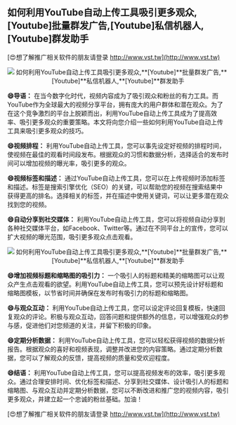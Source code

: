 ## **如何利用YouTube自动上传工具吸引更多观众,**[Youtube]**批量群发广告,**[Youtube]**私信机器人,**[Youtube]**群发助手**

[😍想了解推广相关软件的朋友请登录 http://www.vst.tw](http://www.vst.tw)

 <center><img src="https://vst.tw/MP4/tuiguang/png/5.png" alt="如何利用YouTube自动上传工具吸引更多观众,**[Youtube]**批量群发广告,**[Youtube]**私信机器人,**[Youtube]**群发助手"></center>

**😄导语：**
在当今数字化时代，视频内容成为了吸引观众和粉丝的有力工具。而YouTube作为全球最大的视频分享平台，拥有庞大的用户群体和潜在观众。为了在这个竞争激烈的平台上脱颖而出，利用YouTube自动上传工具成为了提高效率、吸引更多观众的重要策略。本文将向您介绍一些如何利用YouTube自动上传工具来吸引更多观众的技巧。

**😄视频排程：**
利用YouTube自动上传工具，您可以事先设定好视频的排程时间，使视频在最佳的观看时间段发布。根据观众的习惯和数据分析，选择适合的发布时间可以增加视频的曝光率，吸引更多的观众。

**😄视频标签和描述：**
通过YouTube自动上传工具，您可以在上传视频时添加标签和描述。标签是搜索引擎优化（SEO）的关键，可以帮助您的视频在搜索结果中获得更高的排名。选择相关的标签，并在描述中使用关键词，可以让更多潜在观众找到您的视频。

**😄自动分享到社交媒体：**
利用YouTube自动上传工具，您可以将视频自动分享到各种社交媒体平台，如Facebook、Twitter等。通过在不同平台上的宣传，您可以扩大视频的曝光范围，吸引更多观众点击观看。

 <center><img src="https://vst.tw/MP4/tuiguang/png/2.png" alt="如何利用YouTube自动上传工具吸引更多观众,**[Youtube]**批量群发广告,**[Youtube]**私信机器人,**[Youtube]**群发助手"></center>

**😄增加视频标题和缩略图的吸引力：**
一个吸引人的标题和精美的缩略图可以让观众产生点击观看的欲望。利用YouTube自动上传工具，您可以预先设计好标题和缩略图模板，以节省时间并确保在发布时有吸引力的标题和缩略图。

**😄与观众互动：**
利用YouTube自动上传工具，您可以设定评论回复模板，快速回复观众的评论。积极与观众互动，回答问题和提供额外的信息，可以增强观众的参与感，促进他们对您频道的关注，并留下积极的印象。

**😄定期分析数据：**
利用YouTube自动上传工具，您可以轻松获得视频的数据分析报告。根据观众的喜好和视频表现，调整并改进您的内容策略。通过定期分析数据，您可以了解观众的反馈，提高视频的质量和受欢迎程度。

**😄结语：**
利用YouTube自动上传工具，您可以提高视频发布的效率，吸引更多观众。通过合理安排时间、优化标签和描述、分享到社交媒体、设计吸引人的标题和缩略图、与观众互动并定期分析数据，您可以不断改进和推广您的视频内容，吸引更多观众，并建立起一个忠诚的粉丝基础。加油！

[😍想了解推广相关软件的朋友请登录 http://www.vst.tw](http://www.vst.tw)



